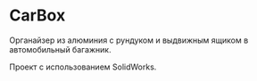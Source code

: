 CarBox
======

Органайзер из алюминия с рундуком и выдвижным ящиком в автомобильный багажник.

Проект с использованием SolidWorks.